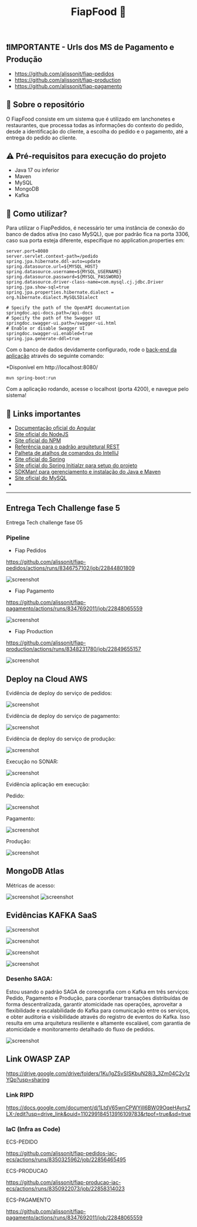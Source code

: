 <br>
<h1 align="center">
FiapFood 🍟
</h1>
<br>

## ❗IMPORTANTE - Urls dos MS de Pagamento e Produção

- https://github.com/alissonit/fiap-pedidos
- https://github.com/alissonit/fiap-production
- https://github.com/alissonit/fiap-pagamento

## 💬 Sobre o repositório

O FiapFood consiste em um sistema que é utilizado em lanchonetes e restaurantes, que processa todas as informações do contexto do pedido, desde a identificação do cliente, a escolha do pedido e o pagamento, até a entrega do pedido ao cliente.

## ⚠ Pré-requisitos para execução do projeto

* Java 17 ou inferior
* Maven
* MySQL
* MongoDB
* Kafka

## 📌 Como utilizar?

Para utilizar o FiapPedidos, é necessário ter uma instância de conexão do banco de dados ativa (no caso MySQL), que por padrão fica na porta 3306, caso sua porta esteja diferente, especifique no application.properties em:

```
server.port=8080
server.servlet.context-path=/pedido
spring.jpa.hibernate.ddl-auto=update
spring.datasource.url=${MYSQL_HOST}
spring.datasource.username=${MYSQL_USERNAME}
spring.datasource.password=${MYSQL_PASSWORD}
spring.datasource.driver-class-name=com.mysql.cj.jdbc.Driver
spring.jpa.show-sql=true
spring.jpa.properties.hibernate.dialect = org.hibernate.dialect.MySQL5Dialect

# Specify the path of the OpenAPI documentation
springdoc.api-docs.path=/api-docs
# Specify the path of the Swagger UI
springdoc.swagger-ui.path=/swagger-ui.html
# Enable or disable Swagger UI
springdoc.swagger-ui.enabled=true 
spring.jpa.generate-ddl=true
```

Com o banco de dados devidamente configurado, rode o [back-end da aplicação](https://github.com/wienerdev/sds) através do seguinte comando:

*Disponível em http://localhost:8080/

```
mvn spring-boot:run 
```

Com a aplicação rodando, acesse o localhost (porta 4200), e navegue pelo sistema!

## 🧠 Links importantes

* [Documentação oficial do Angular](https://angular.io/)
* [Site oficial do NodeJS](https://nodejs.org/en/)
* [Site oficial do NPM](https://www.npmjs.com/)
* [Referência para o padrão arquitetural REST](https://restfulapi.net/)
* [Palheta de atalhos de comandos do IntelliJ](https://resources.jetbrains.com/storage/products/intellij-idea/docs/IntelliJIDEA_ReferenceCard.pdf)
* [Site oficial do Spring](https://spring.io/)
* [Site oficial do Spring Initialzr para setup do projeto](https://start.spring.io/)
* [SDKMan! para gerenciamento e instalação do Java e Maven](https://sdkman.io/)
* [Site oficial do MySQL](https://www.mysql.com/)
* 


---

## Entrega Tech Challenge fase 5

Entrega Tech challenge fase 05

### Pipeline

- Fiap Pedidos

https://github.com/alissonit/fiap-pedidos/actions/runs/8346757102/job/22844801809

![screenshot](/images/pipe_pedidos.png)

- Fiap Pagamento

https://github.com/alissonit/fiap-pagamento/actions/runs/8347692011/job/22848065559

![screenshot](/images/pipe_pagamento.png)

- Fiap Production

https://github.com/alissonit/fiap-production/actions/runs/8348231780/job/22849655157

![screenshot](/images/pipe_production.png)

## Deploy na Cloud AWS

Evidência de deploy do serviço de pedidos:

![screenshot](/images/deploy_pedidos.png)


Evidência de deploy do serviço de pagamento:

![screenshot](/images/deploy_pagamentos.png)

Evidência de deploy do serviço de produção:

![screenshot](/images/deploy_producao.png)

Execução no SONAR:

![screenshot](/images/sonar.png)

Evidência aplicação em execução:

Pedido:

![screenshot](/images/swagger_pedido.png)

Pagamento:

![screenshot](/images/swagger_pagamento.png)

Produção:

![screenshot](/images/swagger_producao.png)

## MongoDB Atlas

Métricas de acesso:

![screenshot](/images/mongodb.png)
![screenshot](/images/mongodb_metrics.png)

## Evidências KAFKA SaaS

![screenshot](/images/kafka_orders.png)

![screenshot](/images/kafka_orders_2.png)

![screenshot](/images/kafka_payment.png)

![screenshot](/images/kafka_payment_2.png)

### Desenho SAGA:

Estou usando o padrão SAGA de coreografia com o Kafka em três serviços: Pedido, Pagamento e Produção, para coordenar transações distribuídas de forma descentralizada, garantir atomicidade nas operações, aproveitar a flexibilidade e escalabilidade do Kafka para comunicação entre os serviços, e obter auditoria e visibilidade através do registro de eventos do Kafka. Isso resulta em uma arquitetura resiliente e altamente escalável, com garantia de atomicidade e monitoramento detalhado do fluxo de pedidos.

![screenshot](/images/saga.png)

## Link OWASP ZAP

https://drive.google.com/drive/folders/1Ku1gZSvSISKbuN28j3_3Zm04C2y1zYQp?usp=sharing

### Link RIPD

https://docs.google.com/document/d/1LtdV65wnCPWYilI6BW09OqeHAyrsZLX-/edit?usp=drive_link&ouid=110299184513916109783&rtpof=true&sd=true


### IaC (Infra as Code)

ECS-PEDIDO

https://github.com/alissonit/fiap-pedidos-iac-ecs/actions/runs/8350325962/job/22856465495

ECS-PRODUCAO

https://github.com/alissonit/fiap-producao-iac-ecs/actions/runs/8350922073/job/22858314023

ECS-PAGAMENTO

https://github.com/alissonit/fiap-pagamento/actions/runs/8347692011/job/22848065559






